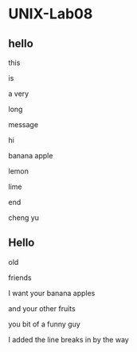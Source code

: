 # UNIX-Lab08


## hello

this

is

a very

long

message

hi

banana apple

lemon

lime

end

cheng yu


## Hello

old

friends

I
want your banana
apples

and your other fruits

you bit of a funny guy

I added the line breaks in by the way
